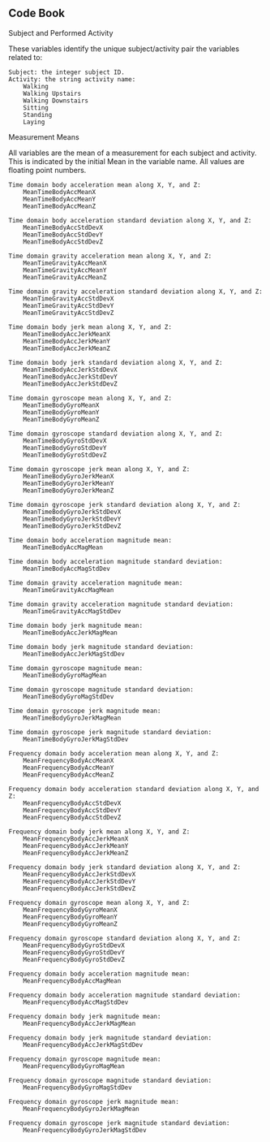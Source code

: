 ## Code Book

Subject and Performed Activity

These variables identify the unique subject/activity pair the variables related to:

    Subject: the integer subject ID.
    Activity: the string activity name:
        Walking
        Walking Upstairs
        Walking Downstairs
        Sitting
        Standing
        Laying

Measurement Means

All variables are the mean of a measurement for each subject and activity. This is indicated by the initial Mean in the variable name. All values are floating point numbers.

    Time domain body acceleration mean along X, Y, and Z:
        MeanTimeBodyAccMeanX
        MeanTimeBodyAccMeanY
        MeanTimeBodyAccMeanZ

    Time domain body acceleration standard deviation along X, Y, and Z:
        MeanTimeBodyAccStdDevX
        MeanTimeBodyAccStdDevY
        MeanTimeBodyAccStdDevZ

    Time domain gravity acceleration mean along X, Y, and Z:
        MeanTimeGravityAccMeanX
        MeanTimeGravityAccMeanY
        MeanTimeGravityAccMeanZ

    Time domain gravity acceleration standard deviation along X, Y, and Z:
        MeanTimeGravityAccStdDevX
        MeanTimeGravityAccStdDevY
        MeanTimeGravityAccStdDevZ

    Time domain body jerk mean along X, Y, and Z:
        MeanTimeBodyAccJerkMeanX
        MeanTimeBodyAccJerkMeanY
        MeanTimeBodyAccJerkMeanZ

    Time domain body jerk standard deviation along X, Y, and Z:
        MeanTimeBodyAccJerkStdDevX
        MeanTimeBodyAccJerkStdDevY
        MeanTimeBodyAccJerkStdDevZ

    Time domain gyroscope mean along X, Y, and Z:
        MeanTimeBodyGyroMeanX
        MeanTimeBodyGyroMeanY
        MeanTimeBodyGyroMeanZ

    Time domain gyroscope standard deviation along X, Y, and Z:
        MeanTimeBodyGyroStdDevX
        MeanTimeBodyGyroStdDevY
        MeanTimeBodyGyroStdDevZ

    Time domain gyroscope jerk mean along X, Y, and Z:
        MeanTimeBodyGyroJerkMeanX
        MeanTimeBodyGyroJerkMeanY
        MeanTimeBodyGyroJerkMeanZ

    Time domain gyroscope jerk standard deviation along X, Y, and Z:
        MeanTimeBodyGyroJerkStdDevX
        MeanTimeBodyGyroJerkStdDevY
        MeanTimeBodyGyroJerkStdDevZ

    Time domain body acceleration magnitude mean:
        MeanTimeBodyAccMagMean

    Time domain body acceleration magnitude standard deviation:
        MeanTimeBodyAccMagStdDev

    Time domain gravity acceleration magnitude mean:
        MeanTimeGravityAccMagMean

    Time domain gravity acceleration magnitude standard deviation:
        MeanTimeGravityAccMagStdDev

    Time domain body jerk magnitude mean:
        MeanTimeBodyAccJerkMagMean

    Time domain body jerk magnitude standard deviation:
        MeanTimeBodyAccJerkMagStdDev

    Time domain gyroscope magnitude mean:
        MeanTimeBodyGyroMagMean

    Time domain gyroscope magnitude standard deviation:
        MeanTimeBodyGyroMagStdDev

    Time domain gyroscope jerk magnitude mean:
        MeanTimeBodyGyroJerkMagMean

    Time domain gyroscope jerk magnitude standard deviation:
        MeanTimeBodyGyroJerkMagStdDev

    Frequency domain body acceleration mean along X, Y, and Z:
        MeanFrequencyBodyAccMeanX
        MeanFrequencyBodyAccMeanY
        MeanFrequencyBodyAccMeanZ

    Frequency domain body acceleration standard deviation along X, Y, and Z:
        MeanFrequencyBodyAccStdDevX
        MeanFrequencyBodyAccStdDevY
        MeanFrequencyBodyAccStdDevZ

    Frequency domain body jerk mean along X, Y, and Z:
        MeanFrequencyBodyAccJerkMeanX
        MeanFrequencyBodyAccJerkMeanY
        MeanFrequencyBodyAccJerkMeanZ

    Frequency domain body jerk standard deviation along X, Y, and Z:
        MeanFrequencyBodyAccJerkStdDevX
        MeanFrequencyBodyAccJerkStdDevY
        MeanFrequencyBodyAccJerkStdDevZ

    Frequency domain gyroscope mean along X, Y, and Z:
        MeanFrequencyBodyGyroMeanX
        MeanFrequencyBodyGyroMeanY
        MeanFrequencyBodyGyroMeanZ

    Frequency domain gyroscope standard deviation along X, Y, and Z:
        MeanFrequencyBodyGyroStdDevX
        MeanFrequencyBodyGyroStdDevY
        MeanFrequencyBodyGyroStdDevZ

    Frequency domain body acceleration magnitude mean:
        MeanFrequencyBodyAccMagMean

    Frequency domain body acceleration magnitude standard deviation:
        MeanFrequencyBodyAccMagStdDev

    Frequency domain body jerk magnitude mean:
        MeanFrequencyBodyAccJerkMagMean

    Frequency domain body jerk magnitude standard deviation:
        MeanFrequencyBodyAccJerkMagStdDev

    Frequency domain gyroscope magnitude mean:
        MeanFrequencyBodyGyroMagMean

    Frequency domain gyroscope magnitude standard deviation:
        MeanFrequencyBodyGyroMagStdDev

    Frequency domain gyroscope jerk magnitude mean:
        MeanFrequencyBodyGyroJerkMagMean

    Frequency domain gyroscope jerk magnitude standard deviation:
        MeanFrequencyBodyGyroJerkMagStdDev